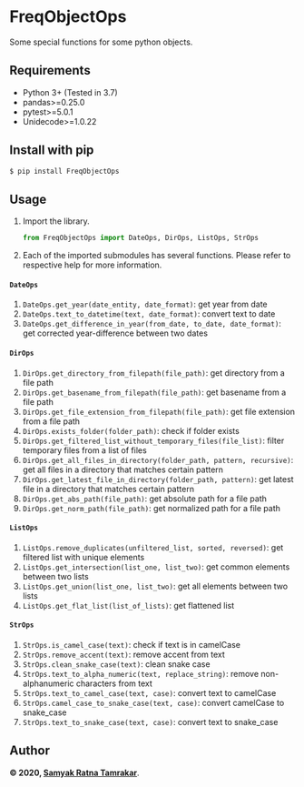 # FreqObjectOps
Some special functions for some python objects.

## Requirements

* Python 3+ (Tested in 3.7)
* pandas>=0.25.0
* pytest>=5.0.1
* Unidecode>=1.0.22


## Install with pip
```bash
$ pip install FreqObjectOps
```

## Usage
1. Import the library.
    ```python
    from FreqObjectOps import DateOps, DirOps, ListOps, StrOps
    ```
1. Each of the imported submodules has several functions. Please refer to respective help for more information.

#### ```DateOps```
1. ```DateOps.get_year(date_entity, date_format)```: get year from date
1. ```DateOps.text_to_datetime(text, date_format)```: convert text to date
1. ```DateOps.get_difference_in_year(from_date, to_date, date_format)```: get corrected year-difference between two dates
    
#### ```DirOps```
1. ```DirOps.get_directory_from_filepath(file_path)```: get directory from a file path
1. ```DirOps.get_basename_from_filepath(file_path)```: get basename from a file path
1. ```DirOps.get_file_extension_from_filepath(file_path)```: get file extension from a file path
1. ```DirOps.exists_folder(folder_path)```: check if folder exists
1. ```DirOps.get_filtered_list_without_temporary_files(file_list)```: filter temporary files from a list of files
1. ```DirOps.get_all_files_in_directory(folder_path, pattern, recursive)```: get all files in a directory that matches certain pattern
1. ```DirOps.get_latest_file_in_directory(folder_path, pattern)```: get latest file in a directory that matches certain pattern
1. ```DirOps.get_abs_path(file_path)```: get absolute path for a file path
1. ```DirOps.get_norm_path(file_path)```: get normalized path for a file path

#### ```ListOps```
1. ```ListOps.remove_duplicates(unfiltered_list, sorted, reversed)```: get filtered list with unique elements
1. ```ListOps.get_intersection(list_one, list_two)```: get common elements between two lists
1. ```ListOps.get_union(list_one, list_two)```: get all elements between two lists
1. ```ListOps.get_flat_list(list_of_lists)```: get flattened list

#### ```StrOps```
1. ```StrOps.is_camel_case(text)```: check if text is in camelCase
1. ```StrOps.remove_accent(text)```: remove accent from text
1. ```StrOps.clean_snake_case(text)```: clean snake case
1. ```StrOps.text_to_alpha_numeric(text, replace_string)```: remove non-alphanumeric characters from text
1. ```StrOps.text_to_camel_case(text, case)```: convert text to camelCase
1. ```StrOps.camel_case_to_snake_case(text, case)```: convert camelCase to snake_case
1. ```StrOps.text_to_snake_case(text, case)```: convert text to snake_case


## Author

**&copy; 2020, [Samyak Ratna Tamrakar](https://www.linkedin.com/in/srtamrakar/)**.
